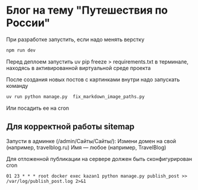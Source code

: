 # Блог на тему "Путешествия по России"

При разработке запустить, если надо менять верстку 
```bash
npm run dev
```
Перед деплоем запустить uv pip freeze > requirements.txt в терминале, находясь в активированной виртуальной среде проекта

После создания новых постов с картинками внутри надо запускать команду 
```bash
uv run python manage.py  fix_markdown_image_paths.py
```
Или посадить ее на cron

## Для корректной работы sitemap

Запусти в админке (/admin/Сайты/Сайты/):
Измени домен на свой (например, travelblog.ru)
Имя — любое (например, TravelBlog)

Для отложенной публикации на сервере должен быть сконфигурирован cron
```
01 23 * * * root docker exec kazan1 python manage.py publish_post >> /var/log/publish_post.log 2>&1
```
